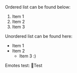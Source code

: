 Ordered list can be found below:
1. Item 1
2. Item 2
3. Item 3

Unordered list can be found here:
- Item 1
- Item 2
   - Item 3 :)

Emotes test:
💎Test 

